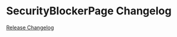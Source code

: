 # SecurityBlockerPage Changelog

[Release Changelog](https://github.com/spryker-shop/security-blocker-page/releases)
